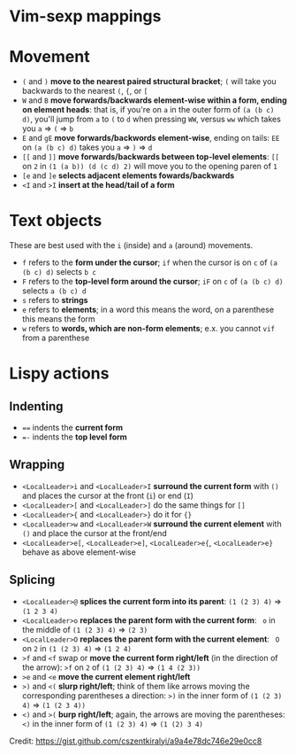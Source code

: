 # Vim-sexp mappings

# Movement

- `(` and `)` **move to the nearest paired structural bracket**; `(` will take you backwards to the nearest `(`, `{`, or `[`
- `W` and `B` **move forwards/backwards element-wise within a form, ending on element heads**: that is, if you're on `a` in the outer form of `(a (b c) d)`, you'll jump from `a` to `(` to `d` when pressing `WW`, versus `ww` which takes you `a` => `(` => `b`
- `E` and `gE` **move forwards/backwords element-wise**, ending on tails: `EE` on `(a (b c) d)` takes you `a` => `)` => `d`
- `[[` and `]]` **move forwards/backwards between top-level elements**: `[[` on `2` in `(1 (a b)) (d (c d) 2)` will move you to the opening paren of `1`
- `[e` and `]e` **selects adjacent elements fowards/backwards**
- `<I` and `>I` **insert at the head/tail of a form**

# Text objects

These are best used with the `i` (inside) and `a` (around) movements.

- `f` refers to the **form under the cursor**; `if` when the cursor is on `c` of `(a (b c) d)` selects `b c`
- `F` refers to the **top-level form around the cursor**; `iF` on `c` of `(a (b c) d)` selects `a (b c) d`
- `s` refers to **strings**
- `e` refers to **elements**; in a word this means the word, on a parenthese this means the form
- `w` refers to **words, which are non-form elements**; e.x. you cannot `vif` from a parenthese

# Lispy actions

## Indenting

- `==` indents the **current form**
- `=-` indents the **top level form**

## Wrapping

- `<LocalLeader>i` and `<LocalLeader>I` **surround the current form** with `()` and places the cursor at the front (`i`) or end (`I`)
- `<LocalLeader>[` and `<LocalLeader>]` do the same things for `[]`
- `<LocalLeader>{` and `<LocalLeader>}` do it for `{}`
- `<LocalLeader>w` and `<LocalLeader>W` **surround the current element** with `()` and place the cursor at the front/end
- `<LocalLeader>e[`, `<LocalLeader>e]`, `<LocalLeader>e{`, `<LocalLeader>e}` behave as above element-wise

## Splicing

- `<LocalLeader>@` **splices the current form into its parent**: `(1 (2 3) 4)` => `(1 2 3 4)`
- `<LocalLeader>o` **replaces the parent form with the current form**: ` o` in the middle of `(1 (2 3) 4)` => `(2 3)`
- `<LocalLeader>O` **replaces the parent form with the current element**: ` O` on `2` in `(1 (2 3) 4)` => `(1 2 4)`
- `>f` and `<f` swap or **move the current form right/left** (in the direction of the arrow): `>f` on `2` of `(1 (2 3) 4)` => `(1 4 (2 3))`
- `>e` and `<e` **move the current element right/left**
- `>)` and `<(` **slurp right/left**; think of them like arrows moving the corresponding parentheses a direction: `>)` in the inner form of `(1 (2 3) 4)` => `(1 (2 3 4))`
- `<)` and `>(` **burp right/left**; again, the arrows are moving the parentheses: `<)` in the inner form of `(1 (2 3) 4)` => `(1 (2) 3 4)`

Credit: https://gist.github.com/cszentkiralyi/a9a4e78dc746e29e0cc8
